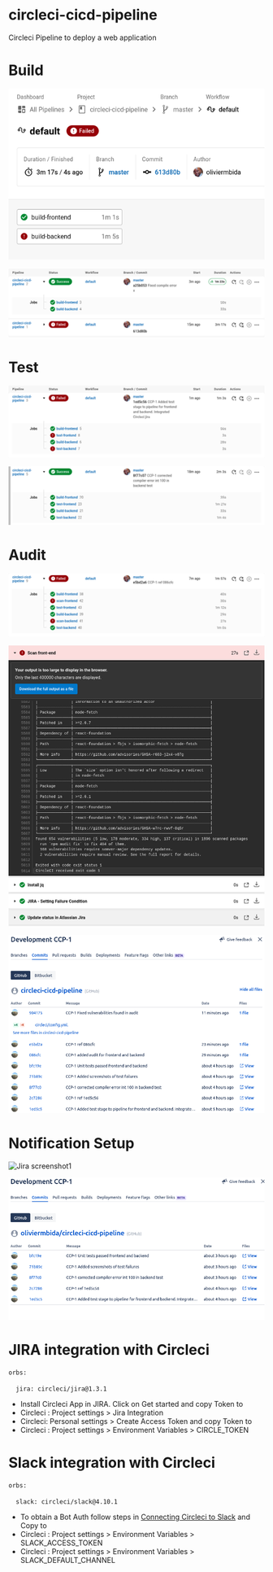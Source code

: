 # circleci-cicd-pipeline
Circleci Pipeline to deploy a web application

# Build

![Build screenshot1-2](/docs/screenshots/SCREENSHOT01-2.png)

![Build screenshot1-3](/docs/screenshots/SCREENSHOT01-3.png)

# Test

![Test screenshot2](/docs/screenshots/SCREENSHOT02-1.png)

![Test screenshot2 Fix](/docs/screenshots/SCREENSHOT02-2.png)


# Audit

![Audit screenshot3](/docs/screenshots/SCREENSHOT03.png)

![Audit screenshot3 frontend](/docs/screenshots/SCREENSHOT03_frontend.png)

![Audit screenshot3 Jira](/docs/screenshots/SCREENSHOT03_fixed_jira.png)

# Notification Setup

![Jira screenshot1](/docs/screenshots/SCREENSHOT02_jira1.png)


![Jira screenshot2](/docs/screenshots/SCREENSHOT02_jira2.png)


# JIRA integration with Circleci

    orbs:

      jira: circleci/jira@1.3.1

- Install Circleci App in JIRA. Click on Get started and copy Token to
- Circleci : Project settings > Jira Integration
- Circleci: Personal settings > Create Access Token and copy Token to
- Circleci : Project settings > Environment Variables > CIRCLE_TOKEN

  
# Slack integration with Circleci

    orbs: 

      slack: circleci/slack@4.10.1

- To obtain a Bot Auth follow steps in [Connecting Circleci to Slack](https://github.com/CircleCI-Public/slack-orb/wiki/Setup) and Copy to 
- Circleci : Project settings > Environment Variables > SLACK_ACCESS_TOKEN
- Circleci : Project settings > Environment Variables > SLACK_DEFAULT_CHANNEL